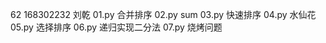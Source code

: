 62   168302232 
刘乾
01.py  合并排序
02.py   sum
03.py  快速排序
04.py  水仙花
05.py  选择排序
06.py  递归实现二分法
07.py  烧烤问题
